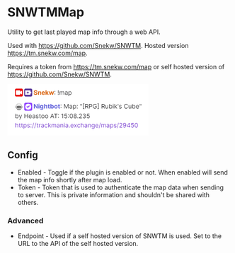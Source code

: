 # SNWTMMap

Utility to get last played map info through a web API.

Used with https://github.com/Snekw/SNWTM. Hosted version https://tm.snekw.com/map.

Requires a token from https://tm.snekw.com/map or self hosted version of https://github.com/Snekw/SNWTM.

![example.png](example.png)

## Config

* Enabled - Toggle if the plugin is enabled or not. When enabled will send the map info shortly after map load.
* Token - Token that is used to authenticate the map data when sending to server. This is private information and shouldn't be shared with others.

### Advanced

* Endpoint - Used if a self hosted version of SNWTM is used. Set to the URL to the API of the self hosted version.
